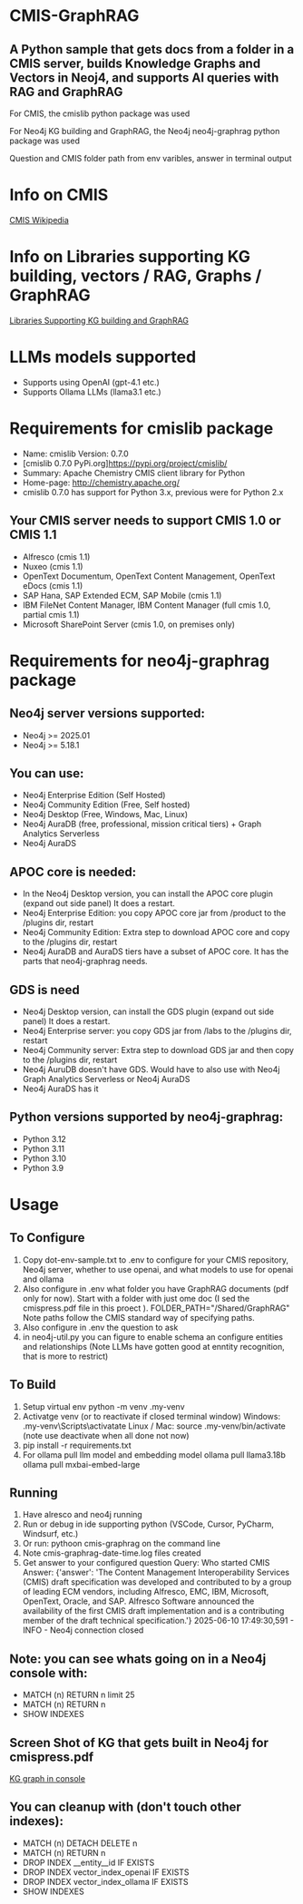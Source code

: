 # CMIS-GraphRAG

## A Python sample that gets docs from a folder in a CMIS server, builds Knowledge Graphs and Vectors in Neoj4, and supports AI queries with RAG and GraphRAG

For CMIS, the cmislib python package was used

For Neo4j KG building and GraphRAG, the Neo4j neo4j-graphrag python package was used

Question and CMIS folder path from env varibles, answer in terminal output

# Info on CMIS

[CMIS Wikipedia](https://en.wikipedia.org/wiki/Content_Management_Interoperability_Services)

# Info on Libraries supporting KG building, vectors / RAG, Graphs / GraphRAG

[Libraries Supporting KG building and GraphRAG](https://github.com/stevereiner/cmis-graphrag/blob/main/Libraries%20Supporting%20KG%20building%20and%20GraphRAG.md)

# LLMs models supported

- Supports using OpenAI (gpt-4.1 etc.)
- Supports Ollama LLMs (llama3.1 etc.)

# Requirements for cmislib package
- Name: cmislib Version: 0.7.0
- [cmislib 0.7.0 PyPi.org]https://pypi.org/project/cmislib/
- Summary: Apache Chemistry CMIS client library for Python
- Home-page: http://chemistry.apache.org/
- cmislib 0.7.0 has support for Python 3.x, previous were for Python 2.x

## Your CMIS server needs to support CMIS 1.0 or CMIS 1.1
- Alfresco (cmis 1.1)
- Nuxeo (cmis 1.1)
- OpenText Documentum, OpenText Content Management, OpenText eDocs (cmis 1.1)
- SAP Hana, SAP Extended ECM, SAP Mobile (cmis 1.1)
- IBM FileNet Content Manager, IBM Content Manager (full cmis 1.0, partial cmis 1.1)
- Microsoft SharePoint Server (cmis 1.0, on premises only)


# Requirements for neo4j-graphrag package

## Neo4j server versions supported:
- Neo4j >= 2025.01
- Neo4j >= 5.18.1

## You can use:
- Neo4j Enterprise Edition (Self Hosted)
- Neo4j Community Edition (Free, Self hosted)
- Neo4j Desktop (Free, Windows, Mac, Linux)
- Neo4j AuraDB (free, professional, mission critical tiers) + Graph Analytics Serverless
- Neo4j AuraDS

## APOC core is needed:
- In the Neo4j Desktop version, you can install the APOC core plugin (expand out side panel) It does a restart.
- Neo4j Enterprise Edition: you copy APOC core jar from /product to the /plugins dir, restart
- Neo4j Community Edition: Extra step to download APOC core and copy to the /plugins dir, restart
- Neo4j AuraDB and AuraDS tiers have a subset of APOC core. It has the parts that neo4j-graphrag needs.

## GDS is need
- Neo4j Desktop version, can install the GDS plugin (expand out side panel) It does a restart.
- Neo4j Enterprise server: you copy GDS jar from /labs to the /plugins dir, restart
- Neo4j Community server: Extra step to download GDS jar and then copy to the /plugins dir, restart
- Neo4j AuruDB doesn't have GDS. Would have to also use with Neo4j Graph Analytics Serverless or Neo4j AuraDS
- Neo4j AuraDS has it

## Python versions supported by neo4j-graphrag:
- Python 3.12
- Python 3.11
- Python 3.10
- Python 3.9

# Usage

## To Configure
1. Copy dot-env-sample.txt to .env to configure for your CMIS repository, Neo4j server, whether to use openai,
and what models to use for openai and ollama
2. Also configure in .env what folder you have GraphRAG documents (pdf only for now). Start with a folder with just
ome doc (I sed the cmispress.pdf file in this proect ). FOLDER_PATH="/Shared/GraphRAG"  Note paths follow the CMIS standard way of specifying paths. 
3. Also configure in .env the question to ask
4. in neo4j-util.py you can figure to enable schema an configure entities and relationships
(Note LLMs have gotten good at enntity recognition, that is more to  restrict)

## To Build
1. Setup virtual env
python -m venv  .my-venv
2. Activatge venv  (or to reactivate if closed terminal window)
Windows: .my-venv\Scripts\activatate
Linux / Mac: source .my-venv/bin/activate
(note use deactivate when all done not now)
3. pip install -r requirements.txt
4. For ollama pull llm model and embedding model
ollama pull llama3.18b
ollama pull mxbai-embed-large

## Running
1. Have alresco and neo4j running
2. Run or debug in ide supporting python (VSCode, Cursor, PyCharm, Windsurf, etc.)
3. Or run: pythoon cmis-graphrag on the command line
4. Note cmis-graphrag-date-time.log files created
5. Get answer to your configured question
Query: Who started CMIS
Answer: {'answer': 'The Content Management Interoperability Services (CMIS) draft specification was developed and contributed to by a group of leading ECM vendors, including Alfresco, EMC, IBM, Microsoft, OpenText, Oracle, and SAP. Alfresco Software announced the availability of the first CMIS draft implementation and is a contributing member of the draft technical specification.'}
2025-06-10 17:49:30,591 - INFO - Neo4j connection closed

## Note: you can see whats going on in a Neo4j console with:
- MATCH (n) RETURN n limit 25
- MATCH (n) RETURN n
- SHOW INDEXES

## Screen Shot of KG that gets built in Neo4j for cmispress.pdf
[KG graph in console](https://github.com/stevereiner/cmis-graphrag/blob/main/KG%20graph%20in%20console.png)

## You can cleanup with (don't touch other indexes):
- MATCH (n) DETACH DELETE n
- MATCH (n) RETURN n
- DROP INDEX __entity__id IF EXISTS
- DROP INDEX vector_index_openai IF EXISTS
- DROP INDEX vector_index_ollama IF EXISTS
- SHOW INDEXES


